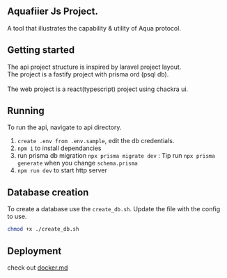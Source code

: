 ## Aquafiier Js Project.
A tool that illustrates the capability & utility of Aqua protocol.

## Getting started 
The api project structure is inspired by laravel project layout.<br/> The project is a fastify project with prisma ord (psql db).<br/><br/>
The web project is a react(typescript) project using chackra ui.

## Running 
To run the api, navigate to api directory.
1. `create .env from .env.sample`, edit the db credentials.
2. `npm i` to install dependancies
3. run prisma db migration `npx prisma migrate dev` : Tip run `npx prisma generate` when you change `schema.prisma`
4. `npm run dev` to start http server


## Database creation
To create a database use the `create_db.sh`. Update the file with the config to use.
```bash
chmod +x ./create_db.sh
```


## Deployment
check out [docker.md](./docker.md)
